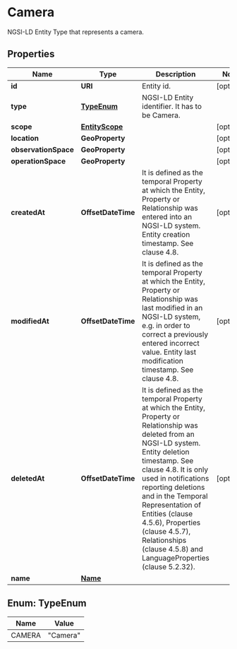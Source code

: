 

# Camera

NGSI-LD Entity Type that represents a camera. 

## Properties

| Name | Type | Description | Notes |
|------------ | ------------- | ------------- | -------------|
|**id** | **URI** | Entity id.  |  [optional] |
|**type** | [**TypeEnum**](#TypeEnum) | NGSI-LD Entity identifier. It has to be Camera. |  |
|**scope** | [**EntityScope**](EntityScope.md) |  |  [optional] |
|**location** | **GeoProperty** |  |  [optional] |
|**observationSpace** | **GeoProperty** |  |  [optional] |
|**operationSpace** | **GeoProperty** |  |  [optional] |
|**createdAt** | **OffsetDateTime** | It is defined as the temporal Property at which the Entity, Property or Relationship was entered into an NGSI-LD system.  Entity creation timestamp. See clause 4.8.  |  [optional] |
|**modifiedAt** | **OffsetDateTime** | It is defined as the temporal Property at which the Entity, Property or Relationship was last modified in an NGSI-LD system, e.g. in order to correct a previously entered incorrect value.  Entity last modification timestamp. See clause 4.8.  |  [optional] |
|**deletedAt** | **OffsetDateTime** | It is defined as the temporal Property at which the Entity, Property or Relationship was deleted from an NGSI-LD system.  Entity deletion timestamp. See clause 4.8. It is only used in notifications reporting deletions and in the Temporal Representation of Entities (clause 4.5.6), Properties (clause 4.5.7), Relationships (clause 4.5.8) and LanguageProperties (clause 5.2.32).  |  [optional] |
|**name** | [**Name**](Name.md) |  |  |



## Enum: TypeEnum

| Name | Value |
|---- | -----|
| CAMERA | &quot;Camera&quot; |



